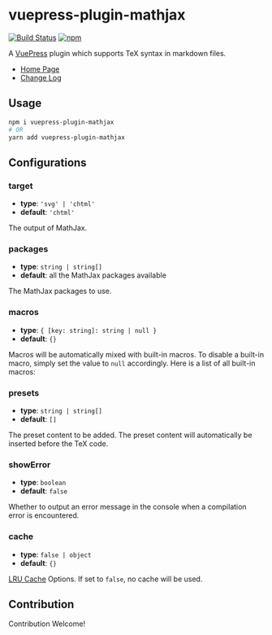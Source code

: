 # vuepress-plugin-mathjax

[![Build Status](https://travis-ci.org/Shigma/vuepress-plugin-mathjax.svg?branch=master)](https://travis-ci.org/Shigma/vuepress-plugin-mathjax)
[![npm](https://img.shields.io/npm/v/vuepress-plugin-mathjax.svg)](https://www.npmjs.com/package/vuepress-plugin-mathjax)

A [VuePress](https://vuepress.vuejs.org/) plugin which supports TeX syntax in markdown files.

- [Home Page](https://shigma.github.io/vuepress-plugin-mathjax/)
- [Change Log](https://shigma.github.io/vuepress-plugin-mathjax/guide/changelog.html)

## Usage

```bash
npm i vuepress-plugin-mathjax
# OR
yarn add vuepress-plugin-mathjax
```

## Configurations

### target

- **type**: `'svg' | 'chtml'`
- **default**: `'chtml'`

The output of MathJax.

### packages

- **type**: `string | string[]`
- **default**: all the MathJax packages available

The MathJax packages to use.

### macros

- **type**: `{ [key: string]: string | null }`
- **default**: `{}`

Macros will be automatically mixed with built-in macros. To disable a built-in macro, simply set the value to `null` accordingly. Here is a list of all built-in macros:

### presets

- **type**: `string | string[]`
- **default**: `[]`

The preset content to be added. The preset content will automatically be inserted before the TeX code.

### showError

- **type**: `boolean`
- **default**: `false`

Whether to output an error message in the console when a compilation error is encountered.

### cache

- **type**: `false | object`
- **default**: `{}`

[LRU Cache](https://github.com/isaacs/node-lru-cache) Options. If set to `false`, no cache will be used.

## Contribution

Contribution Welcome!
